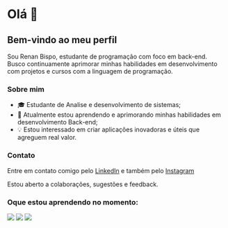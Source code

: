 # Olá 👋
## Bem-vindo ao meu perfil

<p>Sou Renan Bispo, estudante de programação com foco em back-end. Busco continuamente aprimorar minhas habilidades em desenvolvimento com projetos e cursos com a linguagem de programação.</p>

### Sobre mim

- 🎓 Estudante de Analise e desenvolvimento de sistemas;
- 🌱 Atualmente estou aprendendo e aprimorando minhas habilidades em desenvolvimento Back-end;
- 💡 Estou interessado em criar aplicações inovadoras e úteis que agreguem real valor.

### Contato

<p>Entre em contato comigo pelo <a href="https://www.linkedin.com/in/renan-de-jesus-bispo-78a576243/">LinkedIn<a/> e também pelo <a href="https://www.instagram.com/nanbispo_/">Instagram<a/>
<p>Estou aberto a colaborações, sugestões e feedback.

### Oque estou aprendendo no momento:
 <img src="https://skillicons.dev/icons?i=python,postgres,postman" />
<img loading="lazy" src = "https://github-readme-stats.vercel.app/api?username=Renan-Bispo&show_icons=true&theme=dark"/>
<img loading="lazy" src = "https://github-readme-stats.vercel.app/api/top-langs/?username=Renan-Bispo&layout=compact&theme=dark"/>
